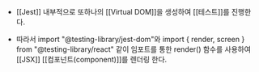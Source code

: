 - [[Jest]] 내부적으로 또하나의 [[Virtual DOM]]을 생성하여 [[테스트]]를 진행한다.

- 따라서 import "@testing-library/jest-dom"와 import { render, screen } from "@testing-library/react" 같이 임포트를 통한 render() 함수를 사용하여 [[JSX]] [[컴포넌트(component)]]를 렌더링 한다.